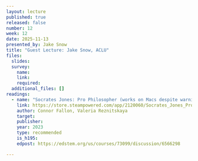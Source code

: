 ```yaml
---
layout: lecture
published: true
released: false
number: 12
week: 12
date: 2025-11-13
presented_by: Jake Snow
title: "Guest Lecture: Jake Snow, ACLU"
files:
  slides: 
  survey:
    name: 
    link: 
    required: 
  additional_files: []
readings:
  - name: "Socrates Jones: Pro Philosopher (works on Macs despite warnings!)" 
    link: https://store.steampowered.com/app/2120060/Socrates_Jones_Pro_Philosopher/
    author: Connor Fallon, Valeria Reznitskaya
    target: 
    publisher:
    year: 2023   
    type: recommended
    is_h195: 
    edpost: https://edstem.org/us/courses/73099/discussion/6566298

---
```

